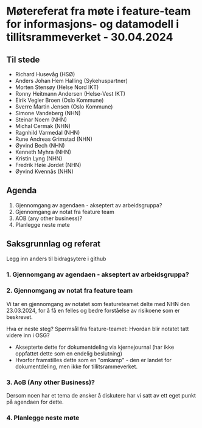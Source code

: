# Møtereferat fra møte i feature-team for informasjons- og datamodell i tillitsrammeverket - 30.04.2024

## Til stede

- Richard Husevåg (HSØ)
- Anders Johan Hem Halling (Sykehuspartner)
- Morten Stensøy (Helse Nord IKT)
- Ronny Heitmann Andersen (Helse-Vest IKT)
- Eirik Vegler Broen (Oslo Kommune)
- Sverre Martin Jensen (Oslo Kommune)
- Simone Vandeberg (NHN)
- Steinar Noem (NHN)
- Michal Cermak (NHN)
- Ragnhild Varmedal (NHN)
- Rune Andreas Grimstad (NHN)
- Øyvind Bech (NHN)
- Kenneth Myhra (NHN)
- Kristin Lyng (NHN)
- Fredrik Høie Jordet (NHN)
- Øyvind Kvennås (NHN)

## Agenda

1. Gjennomgang av agendaen - akseptert av arbeidsgruppa?
2. Gjennomgang av notat fra feature team
3. AOB (any other business)?
4. Planlegge neste møte

## Saksgrunnlag og referat

Legg inn anders til bidragsytere i github

### 1. Gjennomgang av agendaen - akseptert av arbeidsgruppa?

### 2. Gjennomgang av notat fra feature team

Vi tar en gjennomgang av notatet som featureteamet delte med NHN den 23.03.2024, for å få en felles og bedre forståelse av risikoene som er beskrevet.

Hva er neste steg?
Spørmsål fra feature-teamet: Hvordan blir notatet tatt videre inn i OSG?
- Aksepterte dette for dokumentdeling via kjernejournal (har ikke oppfattet dette som en endelig beslutning)
- Hvorfor framstilles dette som en "omkamp" - den er landet for dokumentdeling, men ikke for tillitsrammeverket.

### 3. AoB (Any other Business)?

Dersom noen har et tema de ønsker å diskutere har vi satt av ett eget punkt på agendaen for dette.

### 4. Planlegge neste møte
